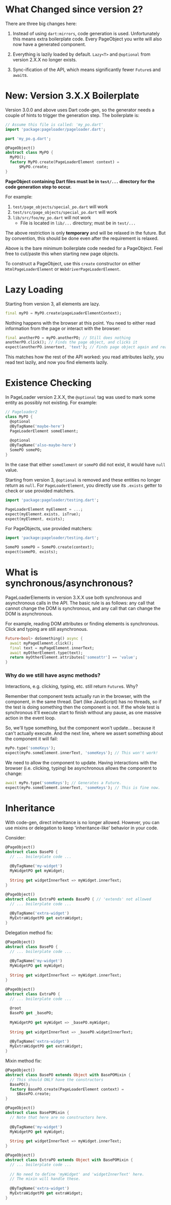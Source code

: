 What Changed since version 2?
=============================

There are three big changes here:

1. Instead of using `dart:mirrors`, code generation is used. 
   Unfortunately this means extra boilerplate code. Every PageObject
   you write will also now have a generated component.
   
2. Everything is lazily loaded by default. `Lazy<T>` and `@optional` from
   version 2.X.X no longer exists.

3. Sync-ification of the API, which means significantly fewer `Future`s and `await`s.

New: Version 3.X.X Boilerplate
===============================

Version 3.0.0 and above uses Dart code-gen, so the generator needs a
couple of hints to trigger the generation step. The boilerplate is:

```dart
// Assume this file is called: 'my_po.dart'
import 'package:pageloader/pageloader.dart';

part 'my_po.g.dart';

@PageObject()
abstract class MyPO {
  MyPO();
  factory MyPO.create(PageLoaderElement context) =
      $MyPO.create;
}
```

**PageObject containing Dart files must be in `test/...` directory
for the code generation step to occur.**

For example:
1. `test/page_objects/special_po.dart` will work
2. `test/src/page_objects/special_po.dart` will work
3. `lib/src/foo/my_po.dart` will not work
    * File is located in `lib/...` directory; must be in `test/...`

The above restriction is only **temporary** and will be relaxed in the future.
But by convention, this should be done even after the requirement is relaxed.

Above is the bare minimum boilerplate code needed for a PageObject.
Feel free to cut/paste this when starting new page objects.

To construct a PageObject, use this `create` constructor on either
`HtmlPageLoaderElement` or `WebdriverPageLoaderElement`.

Lazy Loading
============
Starting from version 3, all elements are lazy.

```dart
final myPO = MyPO.create(pageLoaderElementContext);
```

Nothing happens with the browser at this point. You need to either
read information from the page or interact with the browser:

```dart
final anotherPO = myPO.anotherPO; // Still does nothing
anotherPO.click(); // Finds the page object, and clicks it
expect(anotherPO.innertext, 'text'); // Finds page object again and reads inner text
```

This matches how the rest of the API worked: you read attributes lazily,
you read text lazily, and now you find elements lazily.

Existence Checking
==================

In PageLoader version 2.X.X, the `@optional` tag was used to mark some entity
as possibly not existing. For example:

```dart
// Pageloader2
class MyPO {
  @optional
  @ByTagName('maybe-here')
  PageLoaderElement someElement;
  
  @optional
  @ByTagName('also-maybe-here')
  SomePO somePO;
}
```

In the case that either `someElement` or `somePO` did not
exist, it would have `null` value. 

Starting from version 3, `@optional` is removed and these entities no
longer return as `null`. For `PageLoaderElement`, you directly use
its `.exists` getter to check or use provided matchers.

```dart
import 'package:pageloader/testing.dart';

PageLoaderElement myElement = ...;
expect(myElement.exists, isTrue);
expect(myElement, exists);
```

For PageObjects, use provided matchers:

```dart
import 'package:pageloader/testing.dart';

SomePO somePO = SomePO.create(context);
expect(somePO, exists);
```

What is synchronous/asynchronous?
=================================
PageLoaderElements in version 3.X.X use both synchronous
and asynchronous calls in the API. The basic rule is as follows:
any call that cannot change the DOM is synchronous, and any call
that can change the DOM is asynchronous.

For example, reading DOM attributes or finding elements is synchronous.
Click and typing are still asynchronous.

```dart
Future<bool> doSomething() async {
  await myPageElement.click();
  final text = myPageElement.innerText;
  await myOtherElement.type(text);
  return myOtherElement.attributes['someattr'] == 'value';
}
```

### Why do we still have async methods?

Interactions, e.g. clicking, typing, etc. still return `Future`s. Why?

Remember that component tests actually run in the browser, with the component,
in the same thread. Dart (like JavaScript) has no threads, so if the test is
doing something then the component is not. If the whole test is synchronous
it'll execute start to finish without any pause, as one massive action in
the event loop.

So, we'll type something, but the component won't update... because it
can't actually execute. And the next line, where we assert something about
the component it will fail:

```dart
myPo.type('someKeys');
expect(myPo.someElement.innerText, 'someKeys'); // This won't work!
```

We need to allow the component to update. Having interactions with the browser
(i.e. clicking, typing) be asynchronous allows the component to change:

```dart
await myPo.type('someKeys'); // Generates a Future.
expect(myPo.someElement.innerText, 'someKeys'); // This is fine now.
```


Inheritance
===========
With code-gen, direct inheritance is no longer allowed. However,
you can use mixins or delegation to keep 'inheritance-like'
behavior in your code.

Consider: 

```dart
@PageObject()
abstract class BasePO {
  // ... boilerplate code ...
  
  @ByTagName('my-widget')
  MyWidgetPO get myWidget;
  
  String get widgetInnerText => myWidget.innerText;
}

@PageObject()
abstract class ExtraPO extends BasePO { // 'extends' not allowed
  // ... boilerplate code ...
  
  @ByTagName('extra-widget')
  MyExtraWidgetPO get extraWidget;
}
```

Delegation method fix:

```dart
@PageObject()
abstract class BasePO {
  // ... boilerplate code ...
  
  @ByTagName('my-widget')
  MyWidgetPO get myWidget;
  
  String get widgetInnerText => myWidget.innerText;
}

@PageObject()
abstract class ExtraPO {
  // ... boilerplate code ...
  
  @root
  BasePO get _basePO;
  
  MyWidgetPO get myWidget => _basePO.myWidget;
  
  String get widgetInnerText => _basePO.widgetInnerText;
  
  @ByTagName('extra-widget')
  MyExtraWidgetPO get extraWidget;
}
```

Mixin method fix:

```dart
@PageObject()
abstract class BasePO extends Object with BasePOMixin {
  // This should ONLY have the constructors
  BasePO();
  factory BasePO.create(PageLoaderElement context) =
     $BasePO.create;
}

@PageObject()
abstract class BasePOMixin {
  // Note that here are no constructors here.
  
  @ByTagName('my-widget')
  MyWidgetPO get myWidget;
  
  String get widgetInnerText => myWidget.innerText;
}

@PageObject()
abstract class ExtraPO extends Object with BasePOMixin {
  // ... boilerplate code ...
  
  // No need to define 'myWidget' and 'widgetInnerText' here.
  // The mixin will handle these.
  
  @ByTagName('extra-widget')
  MyExtraWidgetPO get extraWidget;
}
```



